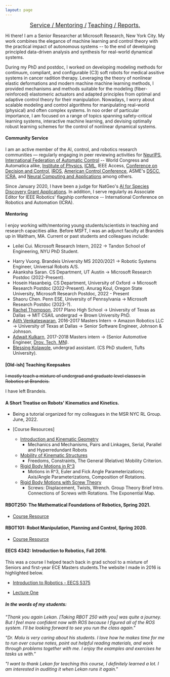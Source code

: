 ```yaml
---
layout: page
---
```



<center>
<!-- <a href="#revs"><font size="4">Introduction / </font></a> -->
<a href="#serv"><font size="4"> Service / </font></a>
<a href="#mentor"><font size="4">Mentoring /</font></a>
<a href="#teaching"><font size="4">Teaching / </font></a>
<a href="#fdbks"><font size="4">Reports. </font></a>
</center>


Hi there! I am a Senior Researcher at Microsoft Research, New York City. My work combines the elegance of machine learning and control theory with the practical impact of autonomous systems -- to the end of developing principled data-driven analysis and synthesis for real-world dynamical systems. 

During my PhD and postdoc, I worked on developing modeling methods for continuum, compliant, and configurable (C3) soft robots for medical assitive systems in cancer radition therapy. Leveraging the theory of nonlinear elastic deformations and modern machine machine learning methods, I provided mechanisms and methods suitable for the modeling 
(fiber-reinforced) elastomeric actuators and adapted principles from optimal and adaptive control theory for their manipulation. Nowadays, I worry about scalable modeling and control algorithms for manipulating real-world (physical) and often complex systems. In noo order of particular importance, I am focused on a range of topics spanning safety-critical learning systems, interactive machine learning, and devising optimally robust learning schemes for the control of nonlinear dynamical systems.

<a name="serv"></a>
#### **Community Service**

I am an active member of the AI, control, and robotics research communities — regularly engaging in peer reviewing activities for [NeurIPS](https://nips.cc/), [International Federation of Automatic Control](https://www.ifac-control.org/) -- World Congress and Automatica alike, [Institute of Physics](https://www.iop.org/),  [ICML](https://icml.cc/), IEEE Access, [Conference on Decision and Control](https://2021.ieeecdc.org/), [IROS](https://en.wikipedia.org/wiki/International_Conference_on_Intelligent_Robots_and_Systems), [American Control Conference](https://acc2021.a2c2.org/),  ASME's [DSCC](https://event.asme.org/DSCC),  [ICRA](https://www.ieee-ras.org/conferences-workshops/fully-sponsored/icra), and [Neural Computing and Applications](https://www.springer.com/journal/521) among others.

Since January 2020, I have been a judge for NatGeo's [AI for Species Discovery Grant Applications](https://www.nationalgeographic.org/funding-opportunities/grants/). In addition, I serve regularly as Associate Editor for IEEE Robotics' flagship conference -- International Conference on Robotics and Automation (ICRA).


<a name="mentor"></a>
#### Mentoring 

I enjoy working with/mentoring young students/scientists in teaching and research capacities alike. Before MSFT, I was an adjunct faculty at Brandeis up in Waltham, MA. Current or past students and colleagues include:

+ Leilei Cui. Microsoft Research Intern, 2022 &rarr; Tandon School of Engineering, NYU PhD Student.
<!-- + Jason Choi. Microsoft Research Intern, 2023 &rarr; UC Berkeley PhD Student. -->
+ Harry Vuong. Brandeis University MS 2020/2021 &rarr; Robotic Systems Engineer, Universal Robots A/S. 
+ Akanksha Saran. CS Department, UT Austin &rarr; Microsoft Research Postdoc (2022-Present).
+ Hosein Hasanbeig. CS Department, University of Oxford &rarr; Microsoft Research Postdoc (2022-Present).
Anurag Koul, Oregon State University, Microsoft Research Postdoc, 2022 - Present
+ Shaoru Chen. Penn ESE, University of Pennsylvania &rarr; Microsoft Research Postdoc (2023-?).
+  [Rachel Thompson](https://github.com/rsthomp), 2017 Plano High School &rarr; University of Texas as Dallas &rarr; MIT CSAIL undergrad &rarr; Brown University PhD.
+  [Ajith Venkateswaran](https://www.linkedin.com/in/ajithvenkateswaran), 2016-2017 Masters Intern &rarr; Amazon Robotics LLC &rarr; University of Texas at Dallas &rarr; Senior Software Engineer, Johnson & Johnson.
+  [Adwait Kulkarn](https://www.linkedin.com/in/adwaitkulkarni93), 2017-2018 Masters intern &rarr; (Senior Automotive Engineer, [Drov. Tech, MN](http://drovtech.com)).
+  [Blessing Kolawole](https://www.linkedin.com/in/blessingkolawole/), undergrad assistant. (CS PhD student, Tufts University).

<a name="teaching"></a>
#### [Old-ish] Teaching Keepsakes

~~I mostly teach a mixture of undergrad and graduate level classes in Robotics at Brandeis.~~

I have left Brandeis.

#### A Short Treatise on Robots' Kinematics and Kinetics.

+ Being a tutorial organized for my colleagues in the MSR NYC RL Group. June, 2022. 

+ [Course Resources]
	+ [Introduction and Kinematic Geometry](/downloads/Papers/robots_slides/intro_linkages.pdf)
		- Mechanics and Mechanisms, Pairs and Linkages, Serial, Parallel and Hyperredundant Robots
	+ [Mobility of Kinematic Structures](/downloads/Papers/robots_slides/mobility.pdf)
		- Freedoms, Constraints, The General (Relative) Mobility Criterion.
	+ [Rigid Body Motions in R^3](/downloads/Papers/robots_slides/rbm_euler.pdf)
		- Motions in R^3, Euler and Fick Angle Parameterizations; Axis/Angle Parameterizations, Composition of Rotations.
	+ [Rigid Body Motions with Screw Theory](/downloads/Papers/robots_slides/rbm_screws.pdf)
		- Screws: Displacement, Twists, Wrench. Group Theory Brief Intro. Connections of Screws with Rotations. The Exponential Map.


#### **RBOT250: The Mathematical Foundations of Robotics, Spring 2021.**

+ [Course Resource](/downloads/Papers/RBOT250.pdf)


#### **RBOT101: Robot Manipulation, Planning and Control, Spring 2020.**

+ [Course Resource](/downloads/Papers/RBOT101.pdf)

#### **EECS 4342: Introduction to Robotics, Fall 2016.**

This was a course I helped teach back in grad school to a mixture of Seniors and first-year ECE Masters students.The website I made in 2016 is highlighted below.

+ [Introduction to Robotics - EECS 5375](http://service-lab.github.io/)

+ [Lecture One](http://service-lab.github.io/Lecture-1/)


<a name="fdbks"></a>
##### **In the words of my students:**

_"Thank you again Lekan. [Taking RBOT 250 with you] was quite a journey. But I feel more confident now with ROS because I figured all of the ROS system. I'll be looking forward to see you run the class again."_

_"Dr. Molu is very caring about his students. I love how he makes time for me to run over course notes, point out helpful reading materials, and work through problems together with me. I enjoy the examples and exercises he tasks us with."_

_"I want to thank Lekan for teaching this course, I definitely learned a lot. I am interested in auditing it when Lekan runs it again."_
